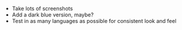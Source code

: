 * Take lots of screenshots
* Add a dark blue version, maybe?
* Test in as many languages as possible for consistent look and feel
